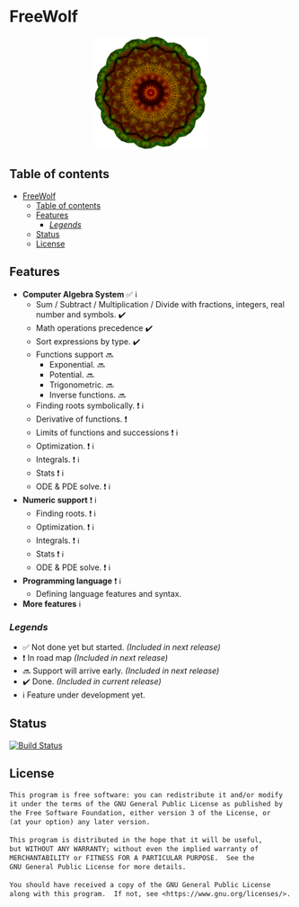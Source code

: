 # FreeWolf

<p align="center">
  <img width="200" height="200" src="resources/images/logo_small.png">
</p>

## Table of contents
- [FreeWolf](#freewolf)
	- [Table of contents](#table-of-contents)
	- [Features](#features)
		- [_Legends_](#legends)
	- [Status](#status)
	- [License](#license)

## Features

- **Computer Algebra System** :white_check_mark: :information_source:
	- Sum / Subtract / Multiplication / Divide with fractions, integers, real number and symbols. :heavy_check_mark:
	- Math operations precedence :heavy_check_mark:
	- Sort expressions by type. :heavy_check_mark:
	- Functions support :soon:
		- Exponential. :soon:
		- Potential. :soon:
		- Trigonometric. :soon:
		- Inverse functions. :soon:
	- Finding roots symbolically. :heavy_exclamation_mark: :information_source:
	- Derivative of functions. :heavy_exclamation_mark: 
	- Limits of functions and successions  :heavy_exclamation_mark: :information_source:
	- Optimization. :heavy_exclamation_mark: :information_source:
	- Integrals. :heavy_exclamation_mark: :information_source:
	- Stats :heavy_exclamation_mark: :information_source:
	- ODE & PDE solve. :heavy_exclamation_mark: :information_source:
- **Numeric support** :heavy_exclamation_mark: :information_source:
	- Finding roots. :heavy_exclamation_mark: :information_source:
	- Optimization. :heavy_exclamation_mark: :information_source:
	- Integrals. :heavy_exclamation_mark: :information_source:
	- Stats :heavy_exclamation_mark: :information_source:
	- ODE & PDE solve. :heavy_exclamation_mark: :information_source:
- **Programming language** :heavy_exclamation_mark: :information_source:
    - Defining language features and syntax.
- **More features** :information_source:

### _Legends_
- :white_check_mark: Not done yet but started. _(Included in next release)_
- :heavy_exclamation_mark: In road map _(Included in next release)_
- :soon: Support will arrive early. _(Included in next release)_
- :heavy_check_mark: Done. _(Included in current release)_
- :information_source: Feature under development yet.


## Status
 [![Build Status](https://travis-ci.org/JoseCarlosGarcia95/FreeWolf.svg?branch=master)](https://travis-ci.org/JoseCarlosGarcia95/FreeWolf)

## License
    This program is free software: you can redistribute it and/or modify
    it under the terms of the GNU General Public License as published by
    the Free Software Foundation, either version 3 of the License, or
    (at your option) any later version.

    This program is distributed in the hope that it will be useful,
    but WITHOUT ANY WARRANTY; without even the implied warranty of
    MERCHANTABILITY or FITNESS FOR A PARTICULAR PURPOSE.  See the
    GNU General Public License for more details.

    You should have received a copy of the GNU General Public License
    along with this program.  If not, see <https://www.gnu.org/licenses/>.